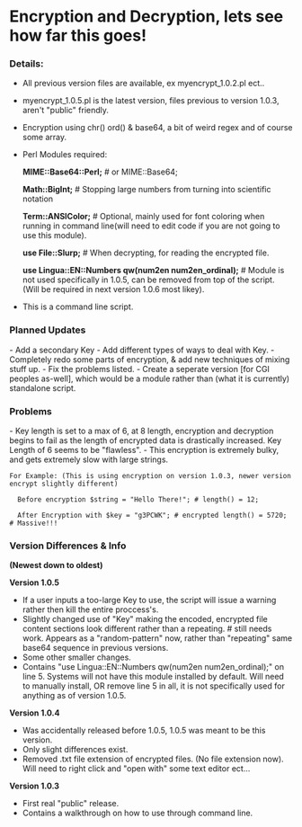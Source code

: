 <h1>Encryption and Decryption, lets see how far this goes!</h1>

  <h3>Details:</h3>
  
  - All previous version files are available, ex myencrypt_1.0.2.pl ect..
  
  - myencrypt_1.0.5.pl is the latest version, files previous to version 1.0.3, aren't "public" friendly.
  
- Encryption using chr() ord() & base64, a bit of weird regex and of course some array.
- Perl Modules required:

    <strong>MIME::Base64::Perl;</strong> # or MIME::Base64;
    
    <strong>Math::BigInt;</strong> # Stopping large numbers from turning into scientific notation
    
    <strong>Term::ANSIColor;</strong> # Optional, mainly used for font coloring when running in command line(will need to edit code if you are not going to use this module).
    
    <strong>use File::Slurp;</strong> # When decrypting, for reading the encrypted file.
    
    <strong>use Lingua::EN::Numbers qw(num2en num2en_ordinal);</strong> # Module is not used specifically in 1.0.5, can be removed from top of the script. (Will be required in next version 1.0.6 most likey).

- This is a command line script.


<h3>Planned Updates</h3>
- Add a secondary Key
- Add different types of ways to deal with Key.
- Completely redo some parts of encryption, & add new techniques of mixing stuff up.
- Fix the problems listed.
- Create a seperate version [for CGI peoples as-well], which would be a module rather than (what it is currently) standalone script.

<h3>Problems</h3>
- Key length is set to a max of 6, at 8 length, encryption and decryption begins to fail as the length of encrypted data is drastically increased. Key Length of 6 seems to be "flawless".
- This encryption is extremely bulky, and gets extremely slow with large strings.

    For Example: (This is using encryption on version 1.0.3, newer version encrypt slightly different)
      
      Before encryption $string = "Hello There!"; # length() = 12; 
      
      After Encryption with $key = "g3PCWK"; # encrypted length() = 5720; # Massive!!!

<h3>Version Differences & Info</h3>
<b>(Newest down to oldest)</b>

<b>Version 1.0.5</b>
- If a user inputs a too-large Key to use, the script will issue a warning rather then kill the entire proccess's.
- Slightly changed use of "Key" making the encoded, encrypted file content sections look different rather than a repeating. # still needs work. Appears as a "random-pattern" now, rather than "repeating" same base64 sequence in previous versions.
- Some other smaller changes.
- Contains "use Lingua::EN::Numbers qw(num2en num2en_ordinal);" on line 5. Systems will not have this module installed by default. Will need to manually install, OR remove line 5 in all, it is not specifically used for anything as of version 1.0.5.

<b>Version 1.0.4</b>
- Was accidentally released before 1.0.5, 1.0.5 was meant to be this version.
- Only slight differences exist.
- Removed .txt file extension of encrypted files. (No file extension now). Will need to right click and "open with" some text editor ect...

<b>Version 1.0.3</b>
- First real "public" release.
- Contains a walkthrough on how to use through command line.

